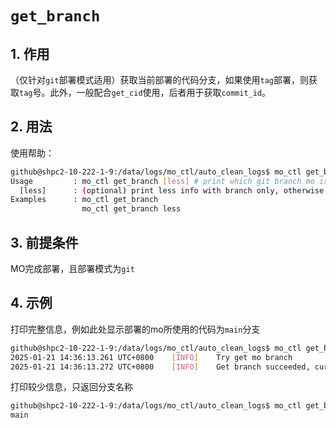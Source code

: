 # `get_branch`
## 1. 作用
（仅针对`git`部署模式适用）获取当前部署的代码分支，如果使用`tag`部署，则获取`tag`号。此外，一般配合`get_cid`使用，后者用于获取`commit_id`。

## 2. 用法
使用帮助：
```bash
github@shpc2-10-222-1-9:/data/logs/mo_ctl/auto_clean_logs$ mo_ctl get_branch help
Usage         : mo_ctl get_branch [less] # print which git branch mo is currently on
  [less]      : (optional) print less info with branch only, otherwise print more info
Examples      : mo_ctl get_branch
                mo_ctl get_branch less
```
## 3. 前提条件
MO完成部署，且部署模式为`git`
## 4. 示例
打印完整信息，例如此处显示部署的mo所使用的代码为`main`分支
```bash
github@shpc2-10-222-1-9:/data/logs/mo_ctl/auto_clean_logs$ mo_ctl get_branch
2025-01-21 14:36:13.261 UTC+0800    [INFO]    Try get mo branch
2025-01-21 14:36:13.272 UTC+0800    [INFO]    Get branch succeeded, current branch: main
```

打印较少信息，只返回分支名称
```bash
github@shpc2-10-222-1-9:/data/logs/mo_ctl/auto_clean_logs$ mo_ctl get_branch less
main
```